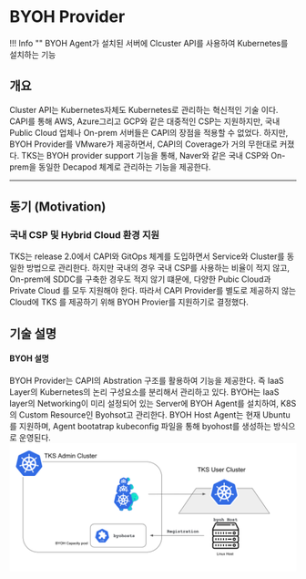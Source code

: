# BYOH Provider

!!! Info ""
    BYOH Agent가 설치된 서버에 Clcuster API를 사용하여 Kubernetes를 설치하는 기능

## 개요

Cluster API는 Kubernetes자체도 Kubernetes로 관리하는 혁신적인 기술 이다. CAPI를 통해 AWS, Azure그리고 GCP와 같은 대중적인 CSP는 지원하지만, 국내 Public Cloud 업체나 On-prem 서버들은 CAPI의 장점을 적용할 수 없었다.
하지만, BYOH Provider를 VMware가 제공하면서, CAPI의 Coverage가 거의 무한대로 커졌다.
TKS는 BYOH provider support 기능을 통해, Naver와 같은 국내 CSP와 On-prem을 동일한 Decapod 체계로 관리하는 기능을 제공한다.

***

## 동기 (Motivation)

### 국내 CSP 및 Hybrid Cloud 환경 지원   

TKS는 release 2.0에서 CAPI와 GitOps 체계를 도입하면서 Service와 Cluster를 동일한 방법으로 관리한다.
하지만 국내의 경우 국내 CSP를 사용하는 비율이 적지 않고, On-prem에 SDDC를 구축한 경우도 적지 않기 떄문에, 다양한 Pubic Cloud과 Private Cloud 를 모두 지원해야 한다. 따라서 CAPI Provider를 별도로 제공하지 않는 Cloud에 TKS 를 제공하기 위해 BYOH Provier를 지원하기로 결정했다.

## 기술 설명   
#### BYOH 설명

BYOH Provider는 CAPI의 Abstration 구조를 활용하여 기능을 제공한다. 즉 IaaS Layer의 Kubernetes의 논리 구성요소를 분리해서 관리하고 있다. BYOH는 IaaS layer의 Networking이 미리 설정되어 있는 Server에 BYOH Agent를 설치하여, K8S의 Custom Resource인 Byohsot고 관리한다.
BYOH Host Agent는 현재 Ubuntu를 지원하며, Agent bootatrap kubeconfig 파일을 통해 byohost를 생성하는 방식으로 운영된다.   
![BYOH support](../assets/images/byoh.png)

